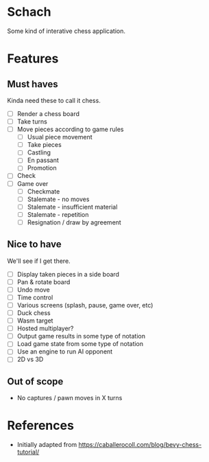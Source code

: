 # Schach

Some kind of interative chess application.

# Features

## Must haves

Kinda need these to call it chess.

- [ ] Render a chess board
- [ ] Take turns
- [ ] Move pieces according to game rules
    - [ ] Usual piece movement
    - [ ] Take pieces
    - [ ] Castling
    - [ ] En passant
    - [ ] Promotion
- [ ] Check
- [ ] Game over
    - [ ] Checkmate
    - [ ] Stalemate - no moves
    - [ ] Stalemate - insufficient material
    - [ ] Stalemate - repetition
    - [ ] Resignation / draw by agreement

## Nice to have

We'll see if I get there.

- [ ] Display taken pieces in a side board
- [ ] Pan & rotate board
- [ ] Undo move
- [ ] Time control
- [ ] Various screens (splash, pause, game over, etc)
- [ ] Duck chess
- [ ] Wasm target
- [ ] Hosted multiplayer?
- [ ] Output game results in some type of notation
- [ ] Load game state from some type of notation
- [ ] Use an engine to run AI opponent
- [ ] 2D vs 3D

## Out of scope

- No captures / pawn moves in X turns

# References

- Initially adapted from https://caballerocoll.com/blog/bevy-chess-tutorial/
